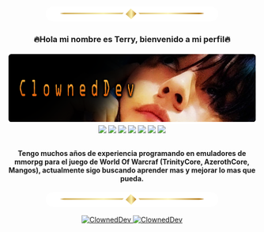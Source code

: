 
<div align="center">
<img height="30" style="border-radius:50px;" src="https://github.com/ClownedDev/ClownedDev/blob/master/img/linea-head.png?raw=true">
<h3>🔥Hola mi nombre es Terry, bienvenido a mi perfil🔥</h3>
</div>

<div h4 align="center">
<a href="https://github.com/ClownedDev" target="_blank"><img src="https://github.com/ClownedDev/ClownedDev/blob/master/img/banner.png?raw=true" target="_blank"></a>
<a href="https://www.youtube.com/c/ClownedGaming" target="_blank"><img src="https://img.shields.io/badge/YouTube-FF0000?style=for-the-badge&logo=youtube&logoColor=white" target="_blank"></a>
<a href="https://https://discord.gg/UGNvG7EFNA" target="_blank"><img src="https://img.shields.io/badge/Discord-7289DA?style=for-the-badge&logo=discord&logoColor=white" target="_blank"></a>
<a href="https://www.instagram.com/ra.buyan/" target="_blank"><img src="https://img.shields.io/badge/-Instagram-%23E4405F?style=for-the-badge&logo=instagram&logoColor=white" target="_blank"></a>
<a href="https://www.paypal.me/ClownedX" target="_blank"><img src="https://img.shields.io/badge/paypal-7289DA?style=for-the-badge&logo=paypal&logoColor=white" target="_blank"></a>
<a href="https://" target="_blank"><img src="https://img.shields.io/badge/Twitch-9146FF?style=for-the-badge&logo=twitch&logoColor=white" target="_blank"></a>
<a href="https://www.facebook.com/happydaysgone" target="_blank"><img src="https://img.shields.io/badge/Facebook-7289DA?style=for-the-badge&logo=facebook&logoColor=white" target="_blank"></a>
<a href="https://" target="_blank"><img src="https://img.shields.io/badge/repack%204.3.4-ff3800?style=for-the-badge&logo=circle&logoColor=white" target="_blank"></a>
</div>

##

<div align="center">
<h4>Tengo muchos años de experiencia programando en emuladores de mmorpg para el juego de World Of Warcraf (TrinityCore, AzerothCore, Mangos), actualmente sigo buscando aprender mas y mejorar lo mas que pueda.</h4>
<img height="30" style="border-radius:50px;" src="https://github.com/ClownedDev/ClownedDev/blob/master/img/linea-head.png?raw=true">
<p align="center">
<a href="https://github.com/ClownedDev">
<img width="44.8%" src="https://github-readme-stats.vercel.app/api?username=ClownedDev&show_icons=true&theme=tokyonight" alt="ClownedDev">
<img src="https://github-readme-stats.vercel.app/api/top-langs/?username=ClownedDev&langs_count=8&layout=compact&theme=tokyonight" alt="ClownedDev">
</a>
</div>
